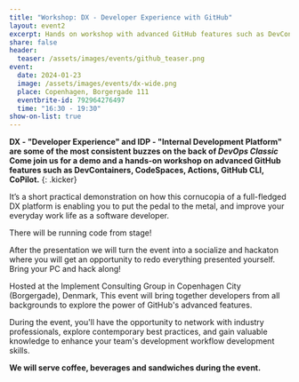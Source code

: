 ```yaml
---
title: "Workshop: DX - Developer Experience with GitHub"
layout: event2
excerpt: Hands on workshop with advanced GitHub features such as DevContainers, CodeSpaces, Actions, GitHub CLI, CoPilot
share: false
header:
  teaser: /assets/images/events/github_teaser.png
event:
  date: 2024-01-23
  image: /assets/images/events/dx-wide.png
  place: Copenhagen, Borgergade 111
  eventbrite-id: 792964276497
  time: "16:30 - 19:30"
show-on-list: true
---
```


**DX - "Developer Experience" and IDP - "Internal Development Platform" are some of the most consistent buzzes on the back of _DevOps Classic_ Come join us for a demo and a hands-on workshop on advanced GitHub features such as DevContainers, CodeSpaces, Actions, GitHub CLI, CoPilot.**
{: .kicker}

It’s a short practical demonstration on how this cornucopia of a full-fledged DX platform is enabling you to put the pedal to the metal, and improve your everyday work life as a software developer.

There will be running code from stage!

After the presentation we will turn the event into a socialize and hackaton where you will get an opportunity to redo everything presented yourself. Bring your PC and hack along!

Hosted at the Implement Consulting Group in Copenhagen City (Borgergade), Denmark, This event will bring together developers from all backgrounds to explore the power of GitHub's advanced features.

During the event, you'll have the opportunity to network with industry professionals, explore contemporary best practices, and gain valuable knowledge to enhance your team's development workflow development skills.

**We will serve coffee, beverages and sandwiches during the event.**
